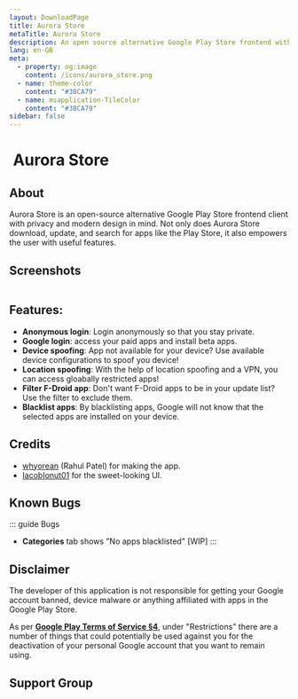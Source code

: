 ```yaml
---
layout: DownloadPage
title: Aurora Store
metaTitle: Aurora Store
description: An open source alternative Google Play Store frontend with privacy features and clean UI.
lang: en-GB
meta:
  - property: og:image
    content: /icons/aurora_store.png
  - name: theme-color
    content: "#38CA79"
  - name: msapplication-TileColor
    content: "#38CA79"
sidebar: false
---
```


# <img class="headerLogo" :src="$withBase('/icons/aurora_store.png')"> Aurora Store

## About

Aurora Store is an open-source alternative Google Play Store frontend client with privacy and modern design in mind. Not only does Aurora Store download, update, and search for apps like the Play Store, it also empowers the user with useful features.

## Screenshots

<img class="zoomable" :src="$withBase('/assets/screenshots_store.png')"/>

## Features:

- **Anonymous login**: Login anonymously so that you stay private.
- **Google login**: access your paid apps and install beta apps.
- **Device spoofing**: App not available for your device? Use available device configurations to spoof you device!
- **Location spoofing**: With the help of location spoofing and a VPN, you can access gloabally restricted apps!
- **Filter F-Droid app**: Don't want F-Droid apps to be in your update list? Use the filter to exclude them.
- **Blacklist apps**: By blacklisting apps, Google will not know that the selected apps are installed on your device.

## Credits

- [whyorean](https://gitlab.com/whyorean/) (Rahul Patel) for making the app.
- [IacobIonut01](https://gitlab.com/IacobIonut01/) for the sweet-looking UI.

## Known Bugs

::: guide Bugs 
- **Categories** tab shows "No apps blacklisted" [WIP]
:::

## Disclaimer

The developer of this application is not responsible for getting your Google account banned, device malware or anything affiliated with apps in the Google Play Store.

As per [**Google Play Terms of Service §4**](https://play.google.com/intl/en-us_us/about/play-terms/index.html), under "Restrictions" there are a number of things that could potentially be used against you for the deactivation of your personal Google account that you want to remain using.

## Support Group

<p align="center">
	<a href="https://t.me/aurorasupport" target="_blank" rel="noopener">
    <img :src="$withBase('/assets/tg-aurorasupport-qr.png')" width="175px" />
  </a>
</p>